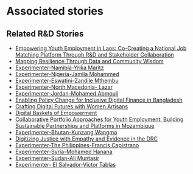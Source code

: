 # Associated stories

<!-- !!DO NOT REMOVE!! start autogenerated hyperlinks -->
## Related R&D Stories
- [Empowering Youth Employment in Laos: Co-Creating a National Job Matching Platform Through R&D and Stakeholder Collaboration](/RnD-Archive/stories/?doc=Explorers_LAO)
- [Mapping Resilience Through Data and Community Wisdom](/RnD-Archive/stories/?doc=Explorers_SOM)
- [Experimenter-Namibia-Yrika Maritz](/RnD-Archive/stories/?doc=Experimenters_NAM)
- [Experimenter-Nigeria-Jamila Mohammed](/RnD-Archive/stories/?doc=Experimenters_NGA)
- [Experimenter-Eswatini-Zandile Mthembu](/RnD-Archive/stories/?doc=Experimenters_SWY)
- [Experimenter-North Macedonia- Lazar](/RnD-Archive/stories/?doc=Experimenters_MKD)
- [Experimenter-Jordan-Mohamed Abmouli](/RnD-Archive/stories/?doc=Experimenters_JOR)
- [Enabling Policy Change for Inclusive Digital Finance in Bangladesh](/RnD-Archive/stories/?doc=Explorers_BGD)
- [Crafting Digital Futures with Women Artisans](/RnD-Archive/stories/?doc=Explorers_GHA)
- [Digital Baskets of Empowerment](/RnD-Archive/stories/?doc=Explorers_SLV)
- [Collaborative Portfolio Approaches for Youth Employment: Building Sustainable Partnerships and Platforms in Mozambique](/RnD-Archive/stories/?doc=Explorers_MOZ)
- [Experimenter-Bhutan-Kunzang Wangmo](/RnD-Archive/stories/?doc=Experimenters_BTN)
- [Digitizing Justice with Empathy and Evidence in the DRC](/RnD-Archive/stories/?doc=Explorers_COD)
- [Experimenter-The Philippines-Francis Capistrano](/RnD-Archive/stories/?doc=Experimenters_PHL)
- [Experimenter-Syria-Mohamed Hanana](/RnD-Archive/stories/?doc=Experimenters_SYR)
- [Experimenter-Sudan-Ali Muntasir](/RnD-Archive/stories/?doc=Experimenters_SDN)
- [Experimenter- El Salvador-Victor Tablas](/RnD-Archive/stories/?doc=Experimenters_SLV)
<!-- !!DO NOT REMOVE!! end autogenerated hyperlinks -->